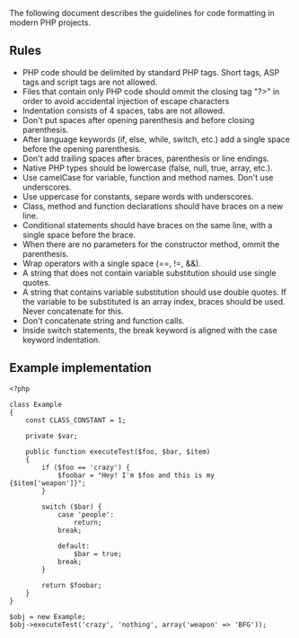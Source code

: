 The following document describes the guidelines for code formatting in
modern PHP projects.

Rules
-----

* PHP code should be delimited by standard PHP tags. Short tags, ASP tags and script tags are not allowed.
* Files that contain only PHP code should ommit the closing tag "?>" in order to avoid accidental injection of escape characters
* Indentation consists of 4 spaces, tabs are not allowed.
* Don't put spaces after opening parenthesis and before closing parenthesis.
* After language keywords (if, else, while, switch, etc.) add a single space before the opening parenthesis.
* Don't add trailing spaces after braces, parenthesis or line endings.
* Native PHP types should be lowercase (false, null, true, array, etc.).
* Use camelCase for variable, function and method names. Don't use underscores.
* Use uppercase for constants, separe words with underscores.
* Class, method and function declarations should have braces on a new line.
* Conditional statements should have braces on the same line, with a single space before the brace.
* When there are no parameters for the constructor method, ommit the parenthesis.
* Wrap operators with a single space (==, !=, &&).
* A string that does not contain variable substitution should use single quotes.
* A string that contains variable substitution should use double quotes. If the variable to be substituted is an array index, braces should be used. Never concatenate for this.
* Don't concatenate string and function calls.
* Inside switch statements, the break keyword is aligned with the case keyword indentation.

Example implementation
----------------------

    <?php

    class Example
    {
        const CLASS_CONSTANT = 1;

        private $var;

        public function executeTest($foo, $bar, $item)
        {
            if ($foo == 'crazy') {
                $foobar = "Hey! I'm $foo and this is my {$item['weapon']}";
            }
            
            switch ($bar) {
                case 'people':
                    return;
                break;

                default:
                    $bar = true;
                break;
            }

            return $foobar;
        }
    }

    $obj = new Example;
    $obj->executeTest('crazy', 'nothing', array('weapon' => 'BFG'));

